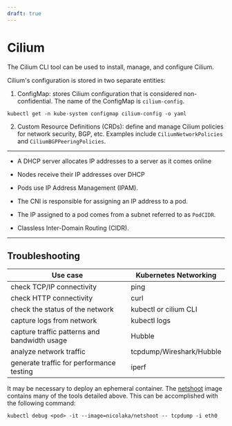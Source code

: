 ```yaml
---
draft: true
---
```


# Cilium

The Cilium CLI tool can be used to install, manage, and configure Cilium.

Cilium's configuration is stored in two separate entities:
1. ConfigMap: stores Cilium configuration that is considered non-confidential. The name of the ConfigMap is `cilium-config`.
```shell
kubectl get -n kube-system configmap cilium-config -o yaml
```
2. Custom Resource Definitions (CRDs): define and manage Cilium policies for network security, BGP, etc. Examples include `CiliumNetworkPolicies` and `CiliumBGPPeeringPolicies`.

---

- A DHCP server allocates IP addresses to a server as it comes online
- Nodes receive their IP addresses over DHCP
- Pods use IP Address Management (IPAM).

- The CNI is responsible for assigning an IP address to a pod.
- The IP assigned to a pod comes from a subnet referred to as `PodCIDR`.
- Classless Inter-Domain Routing (CIDR).

[^1]: https://docs.cilium.io/en/stable/network/concepts/ipam/kubernetes/

---

## Troubleshooting

| Use case                                     | Kubernetes Networking             |
|---------------------------------------------|----------------------------------|
| check TCP/IP connectivity                   | ping                             |
| check HTTP connectivity                     | curl                             |
| check the status of the network             | kubectl or cilium CLI            |
| capture logs from network                   | kubectl logs                     |
| capture traffic patterns and bandwidth usage| Hubble                           |
| analyze network traffic                     | tcpdump/Wireshark/Hubble         |
| generate traffic for performance testing    | iperf                            |

It may be necessary to deploy an ephemeral container. The [netshoot](https://github.com/nicolaka/netshoot) image contains many of the tools detailed above. This can be accomplished with the following command:

```
kubectl debug <pod> -it --image=nicolaka/netshoot -- tcpdump -i eth0
```